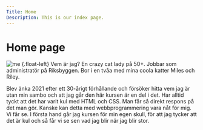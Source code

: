 ```yaml
---
Title: Home
Description: This is our index page.
---
```


Home page
==========================

![me](%assets_url%/img/me.jpg) {.float-left} 
Vem är jag? En crazy cat lady på 50+. Jobbar som administratör på Riksbyggen. Bor i en tvåa med mina coola katter Miles och Riley.

Blev änka 2021 efter ett 30-årigt förhållande och försöker hitta vem jag är utan min sambo och att jag går den här kursen är en del i det. Har alltid tyckt att det har varit kul med HTML och CSS. Man får så direkt respons på det man gör. Kanske kan detta med webbprogrammering vara nåt för mig. Vi får se. I första hand går jag kursen för min egen skull, för att jag tycker att det är kul och så får vi se sen vad jag blir när jag blir stor.







